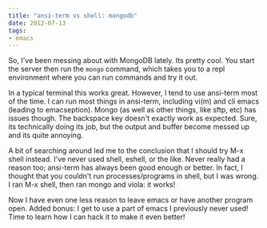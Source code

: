 ```yaml
---
title: "ansi-term vs shell: mongodb"
date: 2012-07-13
tags:
- emacs
---
```

So, I've been messing about with MongoDB lately. Its pretty cool. You start the server then run the `mongo` command, which takes you to a repl environment where you can run commands and try it out.
<!--more-->
In a typical terminal this works great. However, I tend to use ansi-term most of the time. I can run most things in ansi-term, including vi(m) and cli emacs (leading to emacseption). Mongo (as well as other things, like sftp, etc) has issues though. The backspace key doesn't exactly work as expected. Sure, its technically doing its job, but the output and buffer become messed up and its quite annoying.

A bit of searching around led me to the conclusion that I should try M-x shell instead. I've never used shell, eshell, or the like. Never really had a reason too; ansi-term has always been good enough or better. In fact, I thought that you couldn't run processes/programs in shell, but I was wrong. I ran M-x shell, then ran mongo and viola: it works!

Now I have even one less reason to leave emacs or have another program open. Added bonus: I get to use a part of emacs I previously never used! Time to learn how I can hack it to make it even better!
